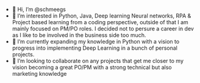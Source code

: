 - 👋 Hi, I’m @schmeegs
- 👀 I’m interested in Python, Java, Deep learning Neural networks, RPA & Project based learning from a coding perspective, outside of that I am mainly focused on PM/PO roles. I decided not to persure a career in dev as I like to be involved in the business side too much.
- 🌱 I’m currently expanding my knowledge in Python with a vision to progress into implementing Deep Learning in a bunch of personal projects.
- 💞️ I’m looking to collaborate on any projects that get me closer to my vision becoming a great PO/PM with a strong technical but also marketing knowledge

<!---
schmeegs/schmeegs is a ✨ special ✨ repository because its `README.md` (this file) appears on your GitHub profile.
You can click the Preview link to take a look at your changes.
--->
